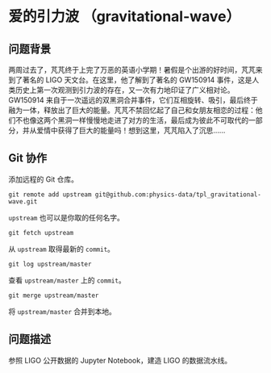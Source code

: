# 爱的引力波 （gravitational-wave）

## 问题背景

两周过去了，芃芃终于上完了万恶的英语小学期！暑假是个出游的好时间，芃芃来到了著名的 LIGO 天文台。在这里，他了解到了著名的 GW150914 事件，这是人类历史上第一次观测到引力波的存在，又一次有力地印证了广义相对论。GW150914 来自于一次遥远的双黑洞合并事件，它们互相旋转、吸引，最后终于融为一体，释放出了巨大的能量。芃芃不禁回忆起了自己和女朋友相恋的过程：他们不也像这两个黑洞一样慢慢地走进了对方的生活，最后成为彼此不可取代的一部分，并从爱情中获得了巨大的能量吗！想到这里，芃芃陷入了沉思……

## Git 协作

添加远程的 Git 仓库。

`git remote add upstream git@github.com:physics-data/tpl_gravitational-wave.git`

`upstream` 也可以是你取的任何名字。

`git fetch upstream`

从 `upstream` 取得最新的 `commit`。

`git log upstream/master`

查看 `upstream/master` 上的 `commit`。

`git merge upstream/master`

将 `upstream/master` 合并到本地。

## 问题描述

参照 LIGO 公开数据的 Jupyter Notebook，建造 LIGO 的数据流水线。
